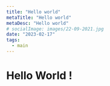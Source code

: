 ```yaml
---
title: "Hello world"
metaTitle: "Hello world"
metaDesc: "Hello world"
# socialImage: images/22-09-2021.jpg
date: "2023-02-17"
tags:
  - main
---
```


# Hello World !
